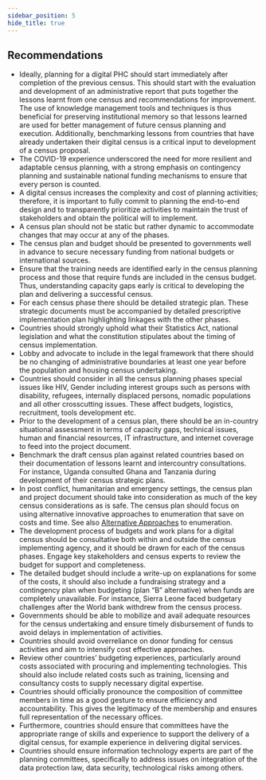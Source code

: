 ```yaml
---
sidebar_position: 5
hide_title: true
---
```


## Recommendations

*   Ideally, planning for a digital PHC should start immediately after completion of the previous census. This should start with the evaluation and development of an administrative report that puts together the lessons learnt from one census and recommendations for improvement. The use of knowledge management tools and techniques is thus beneficial for preserving institutional memory so that lessons learned are used for better management of future census planning and execution. Additionally, benchmarking lessons from countries that have already undertaken their digital census is a critical input to development of a census proposal.
*   The COVID-19 experience underscored the need for more resilient and adaptable census planning, with a strong emphasis on contingency planning and sustainable national funding mechanisms to ensure that every person is counted.
*   A digital census increases the complexity and cost of planning activities; therefore, it is important to fully commit to planning the end-to-end design and to transparently prioritize activities to maintain the trust of stakeholders and obtain the political will to implement.
*   A census plan should not be static but rather dynamic to accommodate changes that may occur at any of the phases.
*   The census plan and budget should be presented to governments well in advance to secure necessary funding from national budgets or international sources.
*   Ensure that the training needs are identified early in the census planning process and those that require funds are included in the census budget. Thus, understanding capacity gaps early is critical to developing the plan and delivering a successful census.
*   For each census phase there should be detailed strategic plan. These strategic documents must be accompanied by detailed prescriptive implementation plan highlighting linkages with the other phases.
*   Countries should strongly uphold what their Statistics Act, national legislation and what the constitution stipulates about the timing of census implementation.
*   Lobby and advocate to include in the legal framework that there should be no changing of administrative boundaries at least one year before the population and housing census undertaking.
*   Countries should consider in all the census planning phases special issues like HIV, Gender including interest groups such as persons with disability, refugees, internally displaced persons, nomadic populations and all other crosscutting issues. These affect budgets, logistics, recruitment, tools development etc.
*   Prior to the development of a census plan, there should be an in-country situational assessment in terms of capacity gaps, technical issues, human and financial resources, IT infrastructure, and internet coverage to feed into the project document.
*   Benchmark the draft census plan against related countries based on their documentation of lessons learnt and intercountry consultations. For instance, Uganda consulted Ghana and Tanzania during development of their census strategic plans.
*   In post conflict, humanitarian and emergency settings, the census plan and project document should take into consideration as much of the key census considerations as is safe. The census plan should focus on using alternative innovative approaches to enumeration that save on costs and time. See also [Alternative Approaches](#_Alternative_Approaches) to enumeration.
*   The development process of budgets and work plans for a digital census should be consultative both within and outside the census implementing agency, and it should be drawn for each of the census phases. Engage key stakeholders and census experts to review the budget for support and completeness.
*   The detailed budget should include a write-up on explanations for some of the costs, it should also include a fundraising strategy and a contingency plan when budgeting (plan “B” alternative) when funds are completely unavailable. For instance, Sierra Leone faced budgetary challenges after the World bank withdrew from the census process.
*   Governments should be able to mobilize and avail adequate resources for the census undertaking and ensure timely disbursement of funds to avoid delays in implementation of activities.
*   Countries should avoid overreliance on donor funding for census activities and aim to intensify cost effective approaches.
*   Review other countries’ budgeting experiences, particularly around costs associated with procuring and implementing technologies. This should also include related costs such as training, licensing and consultancy costs to supply necessary digital expertise.
*   Countries should officially pronounce the composition of committee members in time as a good gesture to ensure efficiency and accountability. This gives the legitimacy of the membership and ensures full representation of the necessary offices.
*   Furthermore, countries should ensure that committees have the appropriate range of skills and experience to support the delivery of a digital census, for example experience in delivering digital services.
*   Countries should ensure information technology experts are part of the planning committees, specifically to address issues on integration of the data protection law, data security, technological risks among others.
